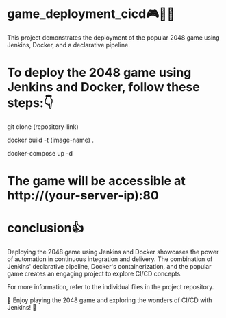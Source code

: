 # game_deployment_cicd🎮🤹‍♂️

This project demonstrates the deployment of the popular 2048 game using Jenkins, Docker, and a declarative pipeline.

# To deploy the 2048 game using Jenkins and Docker, follow these steps:👇

git clone (repository-link)

docker build -t (image-name) .

docker-compose up -d

# The game will be accessible at http://(your-server-ip):80

# conclusion👍

Deploying the 2048 game using Jenkins and Docker showcases the power of automation in continuous integration and delivery. The combination of Jenkins' declarative pipeline, Docker's containerization, and the popular game creates an engaging project to explore CI/CD concepts.

For more information, refer to the individual files in the project repository.

🌟 Enjoy playing the 2048 game and exploring the wonders of CI/CD with Jenkins! 🌟
